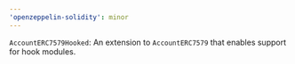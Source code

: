 ```yaml
---
'openzeppelin-solidity': minor
---
```


`AccountERC7579Hooked`: An extension to `AccountERC7579` that enables support for hook modules.
